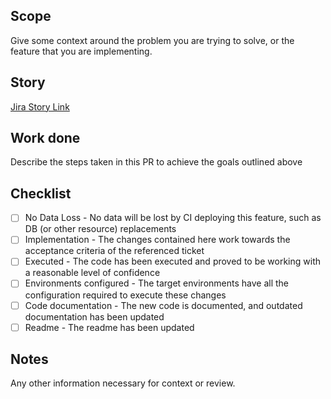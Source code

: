 ## Scope

Give some context around the problem you are trying to solve, or the feature that you are implementing.

## Story

[Jira Story Link]()

## Work done

Describe the steps taken in this PR to achieve the goals outlined above

## Checklist

- [ ] No Data Loss - No data will be lost by CI deploying this feature, such as DB (or other resource) replacements
- [ ] Implementation - The changes contained here work towards the acceptance criteria of the referenced ticket
- [ ] Executed - The code has been executed and proved to be working with a reasonable level of confidence
- [ ] Environments configured - The target environments have all the configuration required to execute these changes
- [ ] Code documentation - The new code is documented, and outdated documentation has been updated
- [ ] Readme - The readme has been updated

## Notes

Any other information necessary for context or review.
